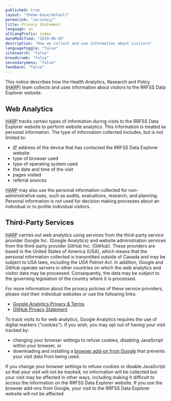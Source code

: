 ```yaml
---
published: true
layout: "theme-base/default"
permalink: "/privacy/"
title: Privacy Statement
language: en
altLangPrefix: index
dateModified: "2019-06-03"
description: "How we collect and use information about visitors"
languagetoggle: "false"
sitesearch: "false"
breadcrumb: "false"
secondarymenu: "false"
feedback: "false"
---
```

This notice describes how the Health Analytics, Research and Policy (<abbr title="Health Analytics Research, and Policy team">HARP</abbr>) team collects and uses information about visitors to the RRFSS Data Explorer website.
## Web Analytics
<abbr title="Health Analytics Research, and Policy team">HARP</abbr> tracks certain types of information during visits to the RRFSS Data Explorer website to perform website analytics. This information is treated as personal information. The type of information collected includes, but is not limited to:
- <abbr title="Internet Protocol">IP</abbr> address of the device that has contacted the RRFSS Data Explorer website
- type of browser used
- type of operating system used
- the date and time of the visit
- pages visited
- referral sources

<abbr title="Health Analytics Research, and Policy team">HARP</abbr> may also use the personal information collected for non-administrative uses, such as audits, evaluations, research, and planning. Personal information is not used for decision making processes about an individual or to profile individual visitors.
## Third-Party Services
<abbr title="Health Analytics Research, and Policy team">HARP</abbr> carries out web analytics using services from the third-party service provider Google Inc. (Google Analytics) and website administration services from the third-party provider GitHub Inc. (GitHub). These providers are based in the United States of America (USA), which means that the personal information collected is transmitted outside of Canada and may be subject to USA laws, including the *USA Patriot Act*. In addition, Google and GitHub operate servers in other countries on which the web analytics and visitor data may be processed. Consequently, the data may be subject to the governing legislation of the country where it is processed.

For more information about the privacy policies of these service providers, please visit their individual websites or use the following links:
- [Google Analytics Privacy & Terms](https://policies.google.com/technologies/partner-sites)
- [GitHub Privacy Statement](https://help.github.com/en/articles/github-privacy-statement)

To track visits to for web analytics, Google Analytics requires the use of digital markers ("cookies"). If you wish, you may opt out of having your visit tracked by:
- changing your browser settings to refuse cookies, disabling JavaScript within your browser, or
- downloading and installing a [browser add-on from Google](https://tools.google.com/dlpage/gaoptout) that prevents your visit data from being used.

If you change your browser settings to refuse cookies or disable JavaScript so that your visit will not be tracked, no information will be collected but your visit may be affected in other ways, including making it difficult to access the information on the RRFSS Data Explorer website. If you use the browser add-ons from Google, your visit to the RRFSS Data Explorer website will not be affected.
